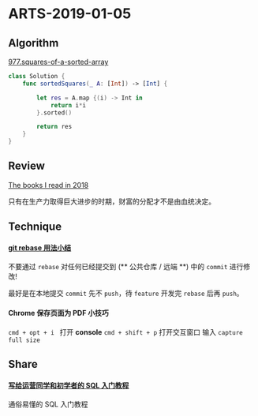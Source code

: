 # ARTS-2019-01-05

## Algorithm

[977.squares-of-a-sorted-array](https://leetcode-cn.com/problems/squares-of-a-sorted-array/submissions/)

```swift
class Solution {
    func sortedSquares(_ A: [Int]) -> [Int] {

        let res = A.map {(i) -> Int in
            return i*i
        }.sorted()

        return res
    }
}
```
## Review

[The books I read in 2018](https://m.signalvnoise.com/the-books-i-read-in-2018/)

只有在生产力取得巨大进步的时期，财富的分配才不是由血统决定。

## Technique

#### [git rebase 用法小结](https://www.jianshu.com/p/4a8f4af4e803)

不要通过 `rebase` 对任何已经提交到 (** 公共仓库 / 远端 **) 中的 `commit` 进行修改!

最好是在本地提交 `commit` 先不 `push`，待 `feature` 开发完 `rebase` 后再 `push`。

#### Chrome 保存页面为 PDF 小技巧
`cmd + opt + i ` 打开 **console**
`cmd + shift + p` 打开交互窗口
输入 `capture full size`

## Share

#### [写给运营同学和初学者的 SQL 入门教程](https://juejin.im/post/5c2345546fb9a049d9753fac)

通俗易懂的 SQL 入门教程